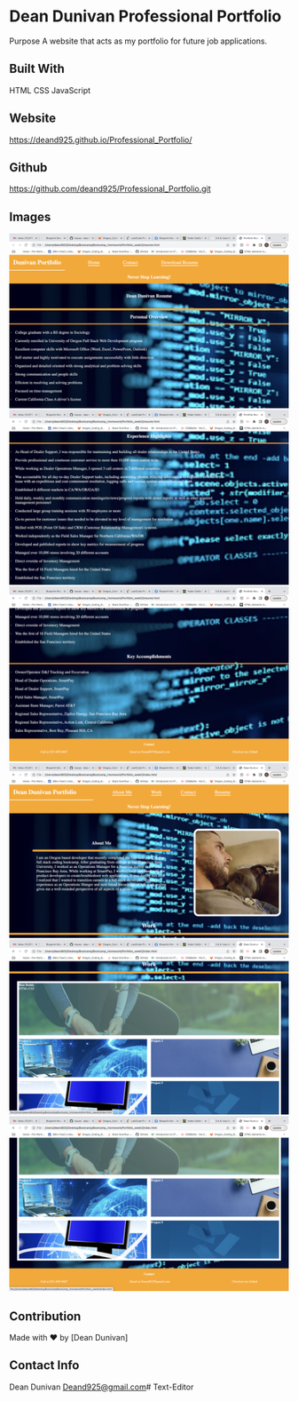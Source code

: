 # Dean Dunivan Professional Portfolio

Purpose
A website that acts as my portfolio for future job applications.

## Built With

HTML
CSS
JavaScript

## Website
https://deand925.github.io/Professional_Portfolio/

## Github
https://github.com/deand925/Professional_Portfolio.git

## Images

<img src="assets/READMEimg/Screen Shot 2022-07-26 at 12.30.30 PM.png">

<img src="assets/READMEimg/Screen Shot 2022-07-26 at 12.32.18 PM.png">

<img src="assets/READMEimg/Screen Shot 2022-07-26 at 12.32.57 PM.png">

<img src="assets/READMEimg/Screen Shot 2022-07-26 at 12.33.20 PM.png">

<img src="assets/READMEimg/Screen Shot 2022-07-26 at 12.33.39 PM.png">

<img src="assets/READMEimg/Screen Shot 2022-07-26 at 12.33.59 PM.png">

## Contribution
Made with ❤️ by [Dean Dunivan]

## Contact Info
Dean Dunivan
Deand925@gmail.com# Text-Editor
